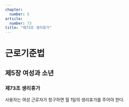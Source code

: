 ```yaml
---
chapter:
  number: 5
article:
  number: 73
title: "제73조 생리휴가"
---
```

# 근로기준법

## 제5장 여성과 소년

### 제73조 생리휴가

사용자는 여성 근로자가 청구하면 월 1일의 생리휴가를 주어야 한다.

